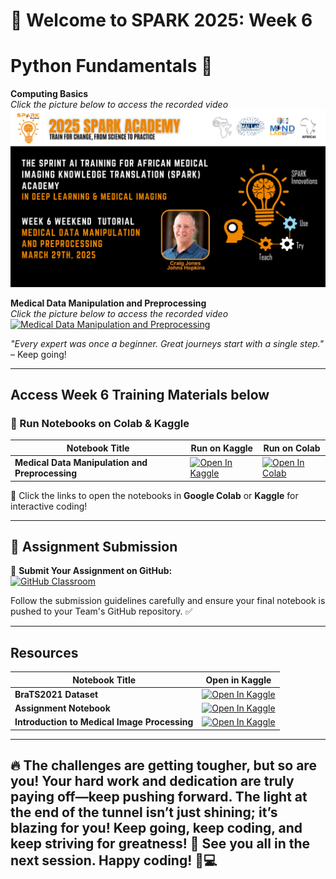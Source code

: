 
# 🚀 Welcome to SPARK 2025: Week 6 
# Python Fundamentals 🐍 
**Computing Basics**  
_Click the picture below to access the recorded video_  
[![Medical Data Manipulation](https://github.com/SPARK-Academy-2025/SPARK-2025/blob/main/SPARK%202025:%20Week%206%20-%20Medical%20data%20manipulation%20and%20preprocessing/week6_b.png?raw=true)](link)


**Medical Data Manipulation and Preprocessing**  
_Click the picture below to access the recorded video_  
[![Medical Data Manipulation and Preprocessing](banner)](link)  


*"Every expert was once a beginner. Great journeys start with a single step."* – Keep going!  

---

## **Access Week 6 Training Materials below**
### 📖 Run Notebooks on Colab & Kaggle  

| Notebook Title | Run on Kaggle | Run on Colab |
|---------------|--------------|-------------|
| **Medical Data Manipulation and Preprocessing** | [![Open In Kaggle](https://kaggle.com/static/images/open-in-kaggle.svg)](https://www.kaggle.com/code/spark2025/medical-data-manipulation-and-preprocessing) | [![Open In Colab](https://colab.research.google.com/assets/colab-badge.svg)](https://colab.research.google.com/drive/1qUxAzoLBOLhoS7iGkbhoqsiZijWl2VUz?usp=sharing) |


🚀 Click the links to open the notebooks in **Google Colab** or **Kaggle** for interactive coding!

---
## 📌 Assignment Submission  

🔗 **Submit Your Assignment on GitHub:**  
[![GitHub Classroom](https://img.shields.io/badge/Submit%20on-GitHub-181717?style=for-the-badge&logo=github&logoColor=white)](https://classroom.github.com/a/JEv8bg1h)  

Follow the submission guidelines carefully and ensure your final notebook is pushed to your Team's GitHub repository. ✅  

---
## **Resources**

| Notebook Title | Open in Kaggle |
|---------------|---------------|
| **BraTS2021 Dataset** | [![Open In Kaggle](https://kaggle.com/static/images/open-in-kaggle.svg)](https://www.kaggle.com/datasets/dschettler8845/brats-2021-task1) |
| **Assignment Notebook** | [![Open In Kaggle](https://kaggle.com/static/images/open-in-kaggle.svg)](https://www.kaggle.com/code/spark2025/week-6-assignment-template) |
| **Introduction to Medical Image Processing** | [![Open In Kaggle](https://kaggle.com/static/images/open-in-kaggle.svg)](https://www.kaggle.com/code/spark2025/week-6-medical-data-manipulation) |

---
🔥 The challenges are getting tougher, but so are you! Your hard work and dedication are truly paying off—keep pushing forward. The light at the end of the tunnel isn’t just shining; it’s blazing for you! Keep going, keep coding, and keep striving for greatness! 🚀 See you all in the next session. Happy coding! 🎉💻
---





